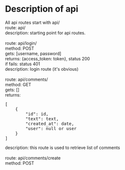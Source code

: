 # Description of api

All api routes start with api/ <br>
route: api/ <br>
description: starting point for api routes.<br>
<br>
route: api/login/ <br>
method: POST <br>
gets: [username, password] <br>
returns: {access_token: token}, status 200 <br>
if fails: status 401 <br>
description: login route (it's obvious) <br>
<br>
route: api/comments/ <br>
method: GET <br>
gets: [] <br>
returns: 
<pre>
[
    {
        "id": id,
        "text": text,
        "created_at": date,
        "user": null or user
    }
]
</pre>
description: this route is used to retrieve list of comments <br>
<br>
route: api/comments/create <br> 
method: POST <br>


